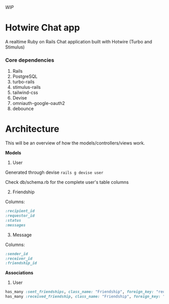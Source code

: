 *WIP*
# Hotwire Chat app
A realtime Ruby on Rails Chat application built with Hotwire (Turbo and Stimulus)

### Core dependencies

1. Rails
2. PostgreSQL
3. turbo-rails
4. stimulus-rails
5. tailwind-css
6. Devise 
7. omniauth-google-oauth2
8. debounce

# Architecture

This will be an overview of how the models/controllers/views work.

**Models**

1. User

Generated through devise
`rails g devise user`

Check db/schema.rb for the complete user's table columns 

2. Friendship

Columns:
```ruby
:recipient_id
:requestor_id
:status
:messages
```

3. Message

Columns:
```ruby
:sender_id
:receiver_id
:friendship_id
```

**Associations**

1. User

```ruby
has_many :sent_friendships, class_name: "Friendship", foreign_key: "requestor_id"
has_many :received_friendship, class_name: "Friendship", foreign_key: "recipient_id"
```
